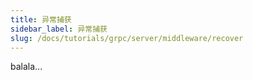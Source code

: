 ```yaml
---
title: 异常捕获
sidebar_label: 异常捕获
slug: /docs/tutorials/grpc/server/middleware/recover
---
```

balala...